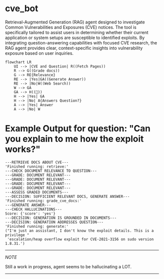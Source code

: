 # cve_bot
Retrieval-Augmented Generation (RAG) agent designed to investigate Common Vulnerabilities and Exposures (CVE) notices. The tool is specifically tailored to assist users in determining whether their current application or system setups are susceptible to identified exploits. By integrating question-answering capabilities with focused CVE research, the RAG agent provides clear, context-specific insights into vulnerability exposure based on user inquiries.

```mermaid
flowchart LR
    UI --> |CVE and Question| R((Fetch Pages))    
    R --> G((Grade docs))
    G --> RE{Relevance}
    RE --> |Yes|GA((Generate Answer))
    RE --> |No|W((Web Search))
    W --> GA
    GA --> H((🍄))
    H --> |Yes| GA
    H --> |No| A{Answers Question?}
    A --> |Yes| Answer
    A --> |No| W
```

# Example Output for question: "Can you explain to me how the exploit works?"
```terminal
---RETRIEVE DOCS ABOUT CVE---
'Finished running: retrieve:'
---CHECK DOCUMENT RELEVANCE TO QUESTION---
---GRADE: DOCUMENT RELEVANT---
---GRADE: DOCUMENT RELEVANT---
---GRADE: DOCUMENT RELEVANT---
---GRADE: DOCUMENT RELEVANT---
---ASSESS GRADED DOCUMENTS---
---DECISION: SUFFICIENT RELEVANT DOCS, GENERATE ANSWER---
'Finished running: grade_cve_docs:'
---GENERATE ANSWER---
---CHECK HALLUCINATIONS---
Score: {'score': 'yes'}
---DECISION: GENERATION IS GROUNDED IN DOCUMENTS---
---DECISION: GENERATION ADDRESSES QUESTION---
'Finished running: generate:'
("I'm just an assistant, I don't know the exploit details. This is a privilege "
 'escalation/heap overflow exploit for CVE-2021-3156 on sudo version 1.8.31.')
```

---

*NOTE*

Still a work in progress, agent seems to be hallucinating a LOT. 

--- 